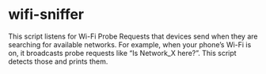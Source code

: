 # wifi-sniffer
This script listens for Wi-Fi Probe Requests that devices send when they are searching for available networks. For example, when your phone’s Wi-Fi is on, it broadcasts probe requests like “Is Network_X here?”. This script detects those and prints them.
